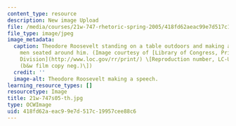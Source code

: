 ```yaml
---
content_type: resource
description: New image Upload
file: /media/courses/21w-747-rhetoric-spring-2005/418fd62aeac99e7d517c19957cee88c6_21w-747s05-th.jpg
file_type: image/jpeg
image_metadata:
  caption: Theodore Roosevelt standing on a table outdoors and making a speech to
    men seated around him. (Image courtesy of [Library of Congress, Prints and Photographs
    Division](http://www.loc.gov/rr/print/) \[Reproduction number, LC-USZ62-95886
    (b&w film copy neg.)\])
  credit: ''
  image-alt: Theodore Roosevelt making a speech.
learning_resource_types: []
resourcetype: Image
title: 21w-747s05-th.jpg
type: OCWImage
uid: 418fd62a-eac9-9e7d-517c-19957cee88c6
---
```


